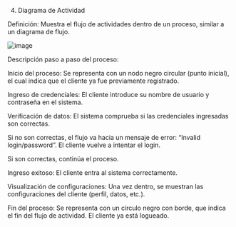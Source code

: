 4. Diagrama de Actividad

Definición:
Muestra el flujo de actividades dentro de un proceso, similar a un diagrama de flujo.

![image](https://github.com/user-attachments/assets/da0db8c7-4d09-449b-a0d8-c4d01b417af6)


Descripción paso a paso del proceso:

Inicio del proceso: Se representa con un nodo negro circular (punto inicial), el cual indica que el cliente ya fue previamente registrado.

Ingreso de credenciales: El cliente introduce su nombre de usuario y contraseña en el sistema.

Verificación de datos: El sistema comprueba si las credenciales ingresadas son correctas.

Si no son correctas, el flujo va hacia un mensaje de error: “Invalid login/password”. El cliente vuelve a intentar el login.

Si son correctas, continúa el proceso.

Ingreso exitoso: El cliente entra al sistema correctamente.

Visualización de configuraciones: Una vez dentro, se muestran las configuraciones del cliente (perfil, datos, etc.).

Fin del proceso: Se representa con un círculo negro con borde, que indica el fin del flujo de actividad. El cliente ya está logueado.

